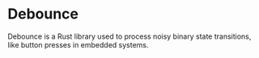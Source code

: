 Debounce
=========

Debounce is a Rust library used to process noisy binary state transitions, like button presses in embedded systems.
